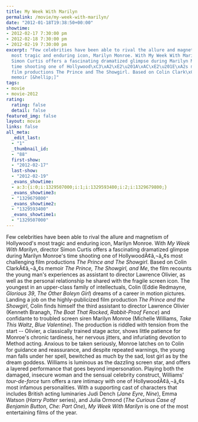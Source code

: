 ```yaml
---
title: My Week With Marilyn
permalink: /movie/my-week-with-marilyn/
date: "2012-01-18T19:38:50+00:00"
showtime:
- 2012-02-17 7:30:00 pm
- 2012-02-18 7:30:00 pm
- 2012-02-19 7:30:00 pm
excerpt: "Few celebrities have been able to rival the allure and magnetism of Hollywood&#8217;s
  most tragic and enduring icon, Marilyn Monroe. With My Week With Marilyn, director
  Simon Curtis offers a fascinating dramatized glimpse during Marilyn Monroe&#8217;s
  time shooting one of Hollywood\xC3\xA2\xE2\u201A\xAC\xE2\u201E\xA2s most challenging
  film productions The Prince and The Showgirl. Based on Colin Clark\xC3\xA2\xE2\u201A\xAC\xE2\u201E\xA2s
  memoir [&hellip;]"
tags:
- movie
- movie-2012
rating:
  rating: false
  detail: false
featured_img: false
layout: movie
links: false
all_meta:
  _edit_last:
  - "1"
  _thumbnail_id:
  - "88"
  first-show:
  - "2012-02-17"
  last-show:
  - "2012-02-19"
  _evans_showtime:
  - a:3:{i:0;i:1329507000;i:1;i:1329593400;i:2;i:1329679800;}
  _evans_showtime3:
  - "1329679800"
  _evans_showtime2:
  - "1329593400"
  _evans_showtime1:
  - "1329507000"
---
```


Few celebrities have been able to rival the allure and magnetism of Hollywood's most tragic and enduring icon, Marilyn Monroe. With *My Week With Marilyn*, director Simon Curtis offers a fascinating dramatized glimpse during Marilyn Monroe's time shooting one of HollywoodÃ¢â‚¬â„¢s most challenging film productions *The Prince and The Showgirl*. Based on Colin ClarkÃ¢â‚¬â„¢s memoir *The Prince, The Showgirl, and Me*, the film recounts the young man's experiences as assistant to director Lawrence Olivier, as well as the personal relationship he shared with the fragile screen icon. The youngest in an upper-class family of intellectuals, Colin (Eddie Redmayne, *Glorious 39*, *The Other Boleyn Girl*) dreams of a career in motion pictures. Landing a job on the highly-publicized film production *The Prince and the Showgirl*, Colin finds himself the third assistant to director Lawrence Olivier (Kenneth Branagh, *The Boat That Rocked*, *Rabbit-Proof Fence*) and confidante to troubled screen siren Marilyn Monroe (Michelle Williams, *Take This Waltz*, *Blue Valentine*). The production is riddled with tension from the start -- Olivier, a classically trained stage actor, shows little patience for Monroe's chronic tardiness, her nervous jitters, and infuriating devotion to Method acting. Anxious to be taken seriously, Monroe latches on to Colin for guidance and reassurance, and despite repeated warnings, the young man falls under her spell, bewitched as much by the sad, lost girl as by the dream goddess. Williams is luminous as the dazzling screen star, and offers a layered performance that goes beyond impersonation. Playing both the damaged, insecure woman and the sensual celebrity construct, Williams' *tour-de-force* turn offers a rare intimacy with one of HollywoodÃ¢â‚¬â„¢s most infamous personalities. With a supporting cast of characters that includes British acting luminaries Judi Dench (*Jane Eyre*, *Nine*), Emma Watson (*Harry Potter* series), and Julia Ormond (*The Curious Case of Benjamin Button*, *Che: Part One*), *My Week With Marilyn* is one of the most entertaining films of the year.